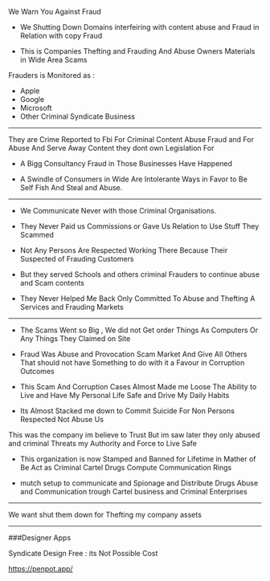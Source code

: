 


We Warn You Against Fraud 

- We Shutting Down Domains
interfeiring with content abuse and Fraud in 
Relation with copy Fraud 

- This is Companies Thefting and Frauding
And Abuse Owners Materials in Wide Area Scams

Frauders is Monitored as :
- Apple 
- Google
- Microsoft
- Other Criminal Syndicate Business 


--------

They are Crime Reported to Fbi For 
Criminal Content Abuse Fraud and
For Abuse And Serve Away Content they 
dont own Legislation For


- A Bigg Consultancy Fraud in Those Businesses
Have Happened

- A Swindle of Consumers in Wide Are
 Intolerante Ways in Favor to Be Self Fish
And Steal and Abuse.


-------

- We Communicate Never with those
 Criminal Organisations.

- They Never Paid us Commissions or Gave Us 
Relation to Use Stuff They Scammed

- Not Any Persons Are Respected Working There
Because Their Suspected of Frauding Customers

- But they served Schools and others criminal
Frauders to continue abuse and Scam contents

- They Never Helped Me Back Only Committed 
To Abuse and Thefting A Services and Frauding
Markets

-------------

- The Scams Went so Big ,
 We did not Get order Things As Computers
Or Any Things They Claimed on Site 

- Fraud Was Abuse and Provocation Scam Market
And Give All Others That should not have
Something to do with it a Favour in Corruption
Outcomes 


- This Scam And Corruption Cases Almost
Made me Loose The Ability to Live and
Have My Personal Life Safe
and Drive My Daily Habits

- Its Almost Stacked me down to Commit Suicide
For Non Persons Respected Not Abuse Us


This was the company im believe to Trust
But im saw later they only abused and criminal
Threats my Authority and Force to Live Safe 


+ This organization is now Stamped and Banned for
Lifetime in Mather of Be Act as
 Criminal Cartel Drugs Compute
 Communication Rings

- mutch setup to communicate and Spionage and
Distribute Drugs Abuse and Communication trough
Cartel business and Criminal Enterprises 

------------

We want shut them down for Thefting my company assets

-----

###Designer Apps 

Syndicate Design Free : its Not Possible Cost

https://penpot.app/


